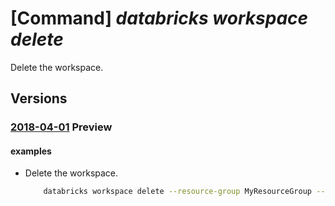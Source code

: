 # [Command] _databricks workspace delete_

Delete the workspace.

## Versions

### [2018-04-01](/Resources/mgmt-plane/L3N1YnNjcmlwdGlvbnMve30vcmVzb3VyY2Vncm91cHMve30vcHJvdmlkZXJzL21pY3Jvc29mdC5kYXRhYnJpY2tzL3dvcmtzcGFjZXMve30=/2018-04-01.xml) **Preview**

<!-- mgmt-plane /subscriptions/{}/resourcegroups/{}/providers/microsoft.databricks/workspaces/{} 2018-04-01 -->

#### examples

- Delete the workspace.
    ```bash
        databricks workspace delete --resource-group MyResourceGroup --name MyWorkspace
    ```
